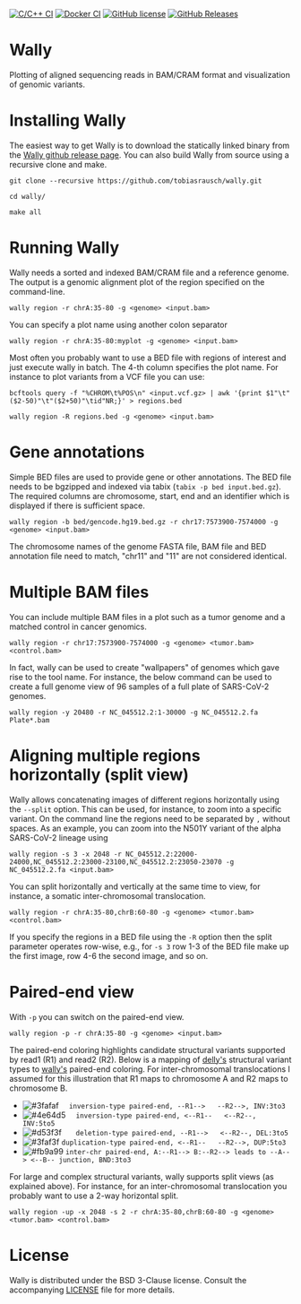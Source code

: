 [![C/C++ CI](https://github.com/tobiasrausch/wally/workflows/C/C++%20CI/badge.svg)](https://github.com/tobiasrausch/wally/actions)
[![Docker CI](https://github.com/tobiasrausch/wally/workflows/Docker%20CI/badge.svg)](https://hub.docker.com/r/trausch/wally/)
[![GitHub license](https://img.shields.io/badge/License-BSD%203--Clause-blue.svg)](https://github.com/tobiasrausch/wally/blob/master/LICENSE)
[![GitHub Releases](https://img.shields.io/github/release/tobiasrausch/wally.svg)](https://github.com/tobiasrausch/wally/releases)

# Wally

Plotting of aligned sequencing reads in BAM/CRAM format and visualization of genomic variants.

# Installing Wally

The easiest way to get Wally is to download the statically linked binary from the [Wally github release page](https://github.com/tobiasrausch/wally/releases/). You can also build Wally from source using a recursive clone and make. 

`git clone --recursive https://github.com/tobiasrausch/wally.git`

`cd wally/`

`make all`


# Running Wally

Wally needs a sorted and indexed BAM/CRAM file and a reference genome. The output is a genomic alignment plot of the region specified on the command-line.

`wally region -r chrA:35-80 -g <genome> <input.bam>`

You can specify a plot name using another colon separator

`wally region -r chrA:35-80:myplot -g <genome> <input.bam>`

Most often you probably want to use a BED file with regions of interest and just execute wally in batch. The 4-th column specifies the plot name. For instance to plot variants from a VCF file you can use:

`bcftools query -f "%CHROM\t%POS\n" <input.vcf.gz> | awk '{print $1"\t"($2-50)"\t"($2+50)"\tid"NR;}' > regions.bed`

`wally region -R regions.bed -g <genome> <input.bam>`

# Gene annotations

Simple BED files are used to provide gene or other annotations. The BED file needs to be bgzipped and indexed via tabix (`tabix -p bed input.bed.gz`). The required columns are chromosome, start, end and an identifier which is displayed if there is sufficient space.

`wally region -b bed/gencode.hg19.bed.gz -r chr17:7573900-7574000 -g <genome> <input.bam>`

The chromosome names of the genome FASTA file, BAM file and BED annotation file need to match, "chr11" and "11" are not considered identical.

# Multiple BAM files

You can include multiple BAM files in a plot such as a tumor genome and a matched control in cancer genomics.

`wally region -r chr17:7573900-7574000 -g <genome> <tumor.bam> <control.bam>`

In fact, wally can be used to create "wallpapers" of genomes which gave rise to the tool name. For instance, the below command can be used to create a full genome view of 96 samples of a full plate of SARS-CoV-2 genomes.

`wally region -y 20480 -r NC_045512.2:1-30000 -g NC_045512.2.fa Plate*.bam`

# Aligning multiple regions horizontally (split view)

Wally allows concatenating images of different regions horizontally using the `--split` option. This can be used, for instance, to zoom into a specific variant. On the command line the regions need to be separated by `,` without spaces. As an example, you can zoom into the N501Y variant of the alpha SARS-CoV-2 lineage using 

`wally region -s 3 -x 2048 -r NC_045512.2:22000-24000,NC_045512.2:23000-23100,NC_045512.2:23050-23070 -g NC_045512.2.fa <input.bam>`

You can split horizontally and vertically at the same time to view, for instance, a somatic inter-chromosomal translocation.

`wally region -r chrA:35-80,chrB:60-80 -g <genome> <tumor.bam> <control.bam>`

If you specify the regions in a BED file using the `-R` option then the split parameter operates row-wise, e.g., for `-s 3` row 1-3 of the BED file make up the first image, row 4-6 the second image, and so on.

# Paired-end view

With `-p` you can switch on the paired-end view. 

`wally region -p -r chrA:35-80 -g <genome> <input.bam>`

The paired-end coloring highlights candidate structural variants supported by read1 (R1) and read2 (R2). Below is a mapping of [delly's](https://github.com/dellytools/delly) structural variant types to [wally's](https://github.com/tobiasrausch/wally) paired-end coloring. For inter-chromosomal translocations I assumed for this illustration that R1 maps to chromosome A and R2 maps to chromosome B.

- ![#3fafaf](https://via.placeholder.com/15/3fafaf/000000?text=+) `  inversion-type paired-end, --R1-->   --R2-->, INV:3to3`
- ![#4e64d5](https://via.placeholder.com/15/4e64d5/000000?text=+) `  inversion-type paired-end, <--R1--   <--R2--, INV:5to5`
- ![#d53f3f](https://via.placeholder.com/15/d53f3f/000000?text=+) `   deletion-type paired-end, --R1-->   <--R2--, DEL:3to5`
- ![#3faf3f](https://via.placeholder.com/15/3faf3f/000000?text=+) `duplication-type paired-end, <--R1--   --R2-->, DUP:5to3`
- ![#fb9a99](https://via.placeholder.com/15/fb9a99/000000?text=+) `inter-chr paired-end, A:--R1--> B:--R2--> leads to --A--> <--B-- junction, BND:3to3`


For large and complex structural variants, wally supports split views (as explained above). For instance, for an inter-chromosomal translocation you probably want to use a 2-way horizontal split.

`wally region -up -x 2048 -s 2 -r chrA:35-80,chrB:60-80 -g <genome> <tumor.bam> <control.bam>`


# License

Wally is distributed under the BSD 3-Clause license. Consult the accompanying [LICENSE](https://github.com/tobiasrausch/wally/blob/master/LICENSE) file for more details.
